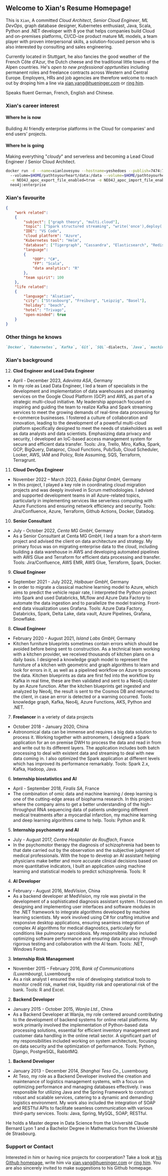## Welcome to Xian's Resume Homepage!

  This is `Xian`, A committed _Cloud Architect_, _Senior Cloud Engineer_, _ML DevOps_, graph database designer, Kubernetes enthusiast, Java, Scala, Python and .NET developer with 8 yoe that helps companies build Cloud and on-premises platforms, CI/CD-ize product mature ML models, a team player with proven interpersonal skills, a solution-focused person who is also interested by consulting and sales engineering.  
  
  Currently located in Stuttgart, he also fancies the good weather of the French Côte d'Azur, the Dutch cheese and the traditional little towns of the Alpen countries. He's _open to new professional opprtunities_ including permanent roles and freelance contracts across Western and Central Europe. Employers, HRs and job agencies are therefore welcome to reach out by droping him a line via [xian.yang@hueninger.com](mailto:xian.yang@hueninger.com) or [ring him](+33695634584).  
  
  Speaks fluent German, French, English and Chinese.

### Xian's career interest

#### Where he is now
Building AI friendly enterprise platforms in the Cloud for companies' and end users' projects.
#### Where he is going
Making everything "_cloudy_" and serverless and becoming a Lead Cloud Engineer / Senior Cloud Architect.
```sh
docker run -d --name=xianlovesyou --hostname=yeshedoes --publish=7474:7474 --publish=7687:7687 --volume=$HOME/pathtoyourheart/import:/import \ 
  --volume=$HOME/pathtoyourheart/data:/data --volume=$HOME/pathtoyourheart/plugins:/plugins --volume=$HOME/pathtoyourheart/conf:/conf --env NEO4JLABS_PLUGINS='[\"apoc\"]' \
  -e NEO4J_apoc_export_file_enabled=true -e NEO4J_apoc_import_file_enabled=true -e NEO4J_apoc_import_file_use__neo4j__config=true -e NEO4J_dbms_security_procedures_unrestricted=apoc.\* --env NEO4J_dbms_memory_pagecache_size=4G --env NEO4J_dbms_memory_heap_max__size=8G --env NEO4J_AUTH=neo4j/youllneverknowxianspassword --env NEO4J_ACCEPT_LICENSE_AGREEMENT=yes  --env NEO4J_dbms_connector_https_advertised__address="localhost:7473" --env NEO4J_dbms_connector_http_advertised__address="localhost:7474"  --env NEO4J_dbms_connector_bolt_advertised__address="localhost:7687" \
  neo4j:enterprise
``` 
### Xian's favourite
```json
{
    "work related":
    {
        "subject": ["graph theory", "multi.cloud"],
        "topic": ["Spark structured streaming", "write('once'),deploy('everywhere')"],
        "IDE": "VS Code",
        "cloud platform": "Azure",
        "Kubernetes tool": "Helm",
        "database": ["Tigergraph", "Cassandra", "Elasticsearch", "Redis"],
        "language": 
        {
            "OOP": "C#", 
            "FP": "Scala", 
            "data analytics": "R"
        },
        "team spirit": 100
    },
    "life related":
    {
        "language": "Alsatian",
        "city": ["Strasbourg", "Freiburg", "Leipzig", "Basel"],
        "holiday": "beach",
        "hotel": "Trivago",
        "open-minded": true
    }        
}
```
### Other things he knows
```markdown
`Docker`, `Kubernetes`, `Kafka`, `Git`, `SQL`-dialects, `Java`, `machine learning`, `statistics`, `make sushis` and many more.
```

### Xian's background

12. __Clod Engineer and Lead Data Engineer__
  - April - December 2023, _Adevinta ASA_, Germany
  - In my role as Lead Data Engineer, I led a team of specialists in the development and implementation of data warehouses and streaming services on the Google Cloud Platform (GCP) and AWS, as part of a strategic multi-cloud initiative. My leadership approach focused on inspiring and guiding the team to realize Kafka and Spark streaming services to meet the growing demands of real-time data processing for e-commerce businesses. I fostered a culture of collaboration and innovation, leading to the development of a powerful multi-cloud platform specifically designed to meet the needs of stakeholders as well as data analysts and data scientists. Emphasizing data privacy and security, I developed an IoC-based access management system for secure and efficient data transfer. Tools: Jira, Trello, Miro, Kafka, Spark, GCP, BigQuery, Dataproc, Cloud Functions, Pub/Sub, Cloud Scheduler, Looker, AWS, IAM and Policy, Role Assuming, SQS, Terraform, Terragrunt.

11. __Cloud DevOps Engineer__
  - November 2022 – March 2023, _Edeka Digital GmbH_, Germany
  - In this project, I played a key role in coordinating cloud migration projects and was deeply involved in Scrum methodologies. I advised and supported development teams in all Azure-related topics, particularly in implementing services like serverless computing with Azure Functions and ensuring network efficiency and security. Tools: Jira/Confluence, Azure, Terraform, Github Actions, Docker, Datadog.
  
10. __Senior Consultant__
  - July - October 2022, _Centa MG GmbH_, Germany
  - As a Senior Consultant at Centa MG GmbH, I led a team for a short-term project and advised the client on data architecture and strategy. My primary focus was on migrating enterprise data to the cloud, including building a data warehouse in AWS and developing automated pipelines with AWS Glue and Terraform for efficient data processing and transfer. Tools: Jira/Confluence, AWS EMR, AWS Glue, Terraform, Spark, Docker.

9. __Cloud Engineer__
  - September 2021 - July 2022, _Halbauer GmbH_, Germany
  - In order to migrate a classical machine learning model to Azure, which aims to predict the vehicle repair rate, I interpreted the Python project into Spark and used Databricks, MLflow and Azure Data Factory to automate the data ingestion and to parallelize the model training. Front-end data visualization uses Grafana. Tools: Azure Data Factory, Databricks, Spark, Delta Lake, data vault, Azure Pipelines, Grafana, Snowflake.

8. __Cloud Engineer__
  - February 2020 - August 2021, _Island Labs GmbH_, Germany
  - Kitchen furniture blueprints sometimes contain errors which should be avoided before being sent to construction. As a technical team working with a kitchen provider, we received thousands of kitchen plans on a daily basis. I designed a knowledge graph model to represent the furniture of a kitchen with geometric and graph algorithms to learn and look for errors in it, as well as a pipelined workflow on Azure to process the data. Kitchen blueprints as data are first fed into the workflow by Kafka in real time, these are then validated and sent to a Neo4j cluster by an Azure function. After the kitchen blueprints get ingested and analyzed by Neo4j, the result is sent to the Cosmos DB and returned to the client, in case an error is detected or a warning occurred. Tools: knowledge graph, Kafka, Neo4j, Azure Functions, AKS, Python and .NET.
  
7. __Freelancer__ in a veriety of data projects
  - October 2018 - January 2020, China
  -  Astronomical data can be immense and requires a big data solution to process it. Working together with astronomers, I designed a Spark application for an on premise DWH to process the data and read in from and write out to its different layers. The application includes both batch processing to deal with existent data and streaming to deal with new data coming in. I also optimized the Spark application at different levels which has improved its performance remarkably. Tools: Spark 2.x, Kafka, Hadoop, Java.
  
  
6. __Internship biostatistics and AI__
  - April - September 2018, _Firalis SA_, France
  - The combination of omic data and machine learning / deep learning is one of the cutting-edge areas of biopharma research. In this project where the company aims to get a better understanding of the high-throughput RNA sequencing data of patients undergoing different medical treatments after a myocardial infarction, my machine learning and deep learning algorithms came to help. Tools: Python and R.  
  
5. __Internship psychometry and AI__
  - July - August 2017, _Centre Hospitalier de Rouffach_, France
  - In the psychomotor therapy the diagnosis of schizophrenia had been to that date carried out by the observation and the subjective judgment of medical professionals. With the hope to develop an AI assistant helping physicians make better and more accurate clinical decisions based on more quantitative indicators, I built an application using machine learning and statistical models to predict schizophrenia. Tools: R
  
4. __AI Developer__
  - February - August 2016, _MedVision_, China
  - As a backend developer at MedVision, my role was pivotal in the development of a sophisticated diagnosis assistant system. I focused on designing and implementing user interfaces and software modules in the .NET framework to integrate algorithms developed by machine learning scientists. My work involved using C# for crafting intuitive and responsive desktop applications, ensuring seamless integration of complex AI algorithms for medical diagnostics, particularly for conditions like pulmonary sarcoidosis. My responsibility also included optimizing software performance and ensuring data accuracy through rigorous testing and collaboration with the AI team. Tools: .NET, Windows Forms.
  
3. __Internship Risk Management__
  - November 2015 – February 2016, _Bank of Communications (Luxembourg)_, Luxembourg
  - As a risk analyst I ensured the role of developing statistical tools to monitor credit risk, market risk, liquidity risk and operational risk of the bank. Tools: R and Excel.

2. __Backend Developer__
  - January 2015 - October 2015, _Wanjia Ltd._, China
  - As a Backend Developer at Wanjia, my role centered around contributing to the development of backend systems for online retail platforms. My work primarily involved the implementation of Python-based data processing solutions, essential for efficient inventory management and customer data handling in the online retail sector. A significant part of my responsibilities included working on system architecture, focusing on data security and the optimization of performance. Tools: Python, Django, PostgreSQL, RabbitMQ.

1. __Backend Developer__
  - January 2013 - December 2014, _Shanghai Teso Co._, Luxembourg
  - At Teso, my role as a Backend Developer involved the creation and maintenance of logistics management systems, with a focus on optimizing performance and managing databases effectively. I was responsible for utilizing Java and the Spring Framework to construct robust and scalable services, catering to a dynamic and demanding logistics environment. My work also included the integration of SOAP and RESTful APIs to facilitate seamless communication with various third-party services. Tools: Java, Spring, MySQL, SOAP, RESTful.
   
   
  He holds a Master degree in Data Science from the Université Claude Bernard Lyon 1 and a Bachelor Degree in Mathematics from the Université de Strasbourg.

### Support or Contact

  Interested in him or having nice projects for coorperation? Take a look at [his Github homepage](https://github.com/Alsaxian), write him via [xian.yang@hueninger.com](mailto:xian.yang@hueninger.com) or [ring him](+33695634584). You are also sincerely invited to make suggestions to his Github homepage.
